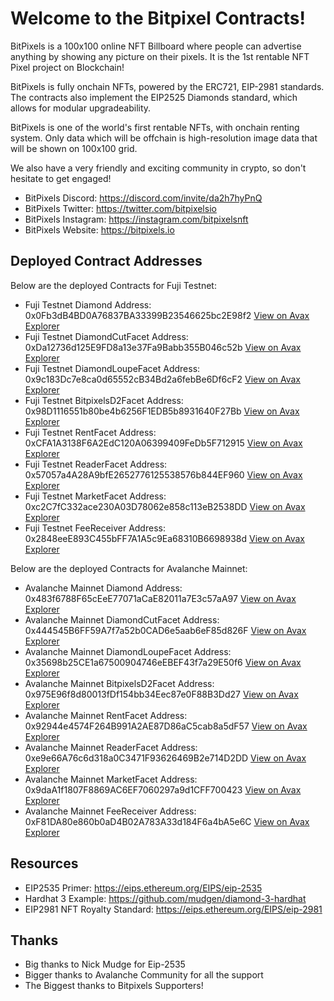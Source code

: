 # Welcome to the Bitpixel Contracts!
BitPixels is a 100x100 online NFT Billboard where people can advertise anything by showing any picture on their pixels. It is the 1st rentable NFT Pixel project on Blockchain!

BitPixels is fully onchain NFTs, powered by the ERC721, EIP-2981 standards. The contracts also implement the EIP2525 Diamonds standard, which allows for modular upgradeability.

BitPixels is one of the world's first rentable NFTs, with onchain renting system. Only data which will be offchain is high-resolution image data that will be shown on 100x100 grid.

We also have a very friendly and exciting community in crypto, so don't hesitate to get engaged!

* BitPixels Discord: https://discord.com/invite/da2h7hyPnQ
* BitPixels Twitter: https://twitter.com/bitpixelsio
* BitPixels Instagram: https://instagram.com/bitpixelsnft
* BitPixels Website: https://bitpixels.io

## Deployed Contract Addresses

Below are the deployed Contracts for Fuji Testnet:

* Fuji Testnet Diamond Address: 0x0Fb3dB4BD0A76837BA33399B23546625bc2E98f2 <a href="https://cchain.explorer.avax-test.network/address/0x0Fb3dB4BD0A76837BA33399B23546625bc2E98f2/contracts">View on Avax Explorer </a>
* Fuji Testnet DiamondCutFacet Address: 0xDa12736d125E9FD8a13e37Fa9Babb355B046c52b <a href="https://cchain.explorer.avax-test.network/address/0xDa12736d125E9FD8a13e37Fa9Babb355B046c52b/contracts">View on Avax Explorer </a>
* Fuji Testnet DiamondLoupeFacet Address: 0x9c183Dc7e8ca0d65552cB34Bd2a6febBe6Df6cF2 <a href="https://cchain.explorer.avax-test.network/address/0x9c183Dc7e8ca0d65552cB34Bd2a6febBe6Df6cF2/contracts">View on Avax Explorer </a>
* Fuji Testnet BitpixelsD2Facet Address: 0x98D1116551b80be4b6256F1EDB5b8931640F27Bb <a href="https://cchain.explorer.avax-test.network/address/0x98D1116551b80be4b6256F1EDB5b8931640F27Bb/contracts">View on Avax Explorer </a>
* Fuji Testnet RentFacet Address: 0xCFA1A3138F6A2EdC120A06399409FeDb5F712915 <a href="https://cchain.explorer.avax-test.network/address/0xCFA1A3138F6A2EdC120A06399409FeDb5F712915/contracts">View on Avax Explorer </a>
* Fuji Testnet ReaderFacet Address: 0x57057a4A28A9bfE2652776125538576b844EF960 <a href="https://cchain.explorer.avax-test.network/address/0x57057a4A28A9bfE2652776125538576b844EF960/contracts">View on Avax Explorer </a>
* Fuji Testnet MarketFacet Address: 0xc2C7fC332ace230A03D78062e858c113eB2538DD <a href="https://cchain.explorer.avax-test.network/address/0xc2C7fC332ace230A03D78062e858c113eB2538DD/contracts">View on Avax Explorer </a>
* Fuji Testnet FeeReceiver Address: 0x2848eeE893C455bFF7A1A5c9Ea68310B6698938d <a href="https://cchain.explorer.avax-test.network/address/0x2848eeE893C455bFF7A1A5c9Ea68310B6698938d/contracts">View on Avax Explorer </a>

Below are the deployed Contracts for Avalanche Mainnet:

* Avalanche Mainnet Diamond Address: 0x483f6788F65cEeE77071aCaE82011a7E3c57aA97 <a href="https://snowtrace.io/address/0x483f6788F65cEeE77071aCaE82011a7E3c57aA97">View on Avax Explorer </a>
* Avalanche Mainnet DiamondCutFacet Address: 0x444545B6FF59A7f7a52b0CAD6e5aab6eF85d826F <a href="https://snowtrace.io/address/0x444545B6FF59A7f7a52b0CAD6e5aab6eF85d826F">View on Avax Explorer </a>
* Avalanche Mainnet DiamondLoupeFacet Address: 0x35698b25CE1a67500904746eEBEF43f7a29E50f6 <a href="https://snowtrace.io/address/0x35698b25CE1a67500904746eEBEF43f7a29E50f6">View on Avax Explorer </a>
* Avalanche Mainnet BitpixelsD2Facet Address: 0x975E96f8d80013fDf154bb34Eec87e0F88B3Dd27 <a href="https://snowtrace.io/address/0x975E96f8d80013fDf154bb34Eec87e0F88B3Dd27">View on Avax Explorer </a>
* Avalanche Mainnet RentFacet Address: 0x92944e4574F264B991A2AE87D86aC5cab8a5dF57 <a href="https://snowtrace.io/address/0x92944e4574F264B991A2AE87D86aC5cab8a5dF57">View on Avax Explorer </a>
* Avalanche Mainnet ReaderFacet Address: 0xe9e66A76c6d318a0C3471F93626469B2e714D2DD <a href="https://snowtrace.io/address/0xe9e66A76c6d318a0C3471F93626469B2e714D2DD">View on Avax Explorer </a>
* Avalanche Mainnet MarketFacet Address: 0x9daA1f1807F8869AC6EF7060297a9d1CFF700423 <a href="https://snowtrace.io/address/0x9daA1f1807F8869AC6EF7060297a9d1CFF700423">View on Avax Explorer </a>
* Avalanche Mainnet FeeReceiver Address: 0xF81DA80e860b0aD4B02A783A33d184F6a4bA5e6C <a href="https://snowtrace.io/address/0xF81DA80e860b0aD4B02A783A33d184F6a4bA5e6C">View on Avax Explorer </a>


## Resources

* EIP2535 Primer: https://eips.ethereum.org/EIPS/eip-2535
* Hardhat 3 Example: https://github.com/mudgen/diamond-3-hardhat
* EIP2981 NFT Royalty Standard: https://eips.ethereum.org/EIPS/eip-2981

## Thanks

* Big thanks to Nick Mudge for Eip-2535
* Bigger thanks to Avalanche Community for all the support
* The Biggest thanks to Bitpixels Supporters!
